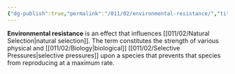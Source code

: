 ```yaml
---
{"dg-publish":true,"permalink":"/011/02/environmental-resistance/","title":"Environmental Resistance","tags":["BIOL305"],"noteIcon":"1","created":"2024-10-19T20:27:19.043-07:00","updated":"2024-10-04T11:23:23.801-07:00"}
---
```


**Environmental resistance** is an effect that influences [[011/02/Natural Selection\|natural selection]]. The term constitutes the strength of various physical and [[011/02/Biology\|biological]] [[011/02/Selective Pressures\|selective pressures]] upon a species that prevents that species from reproducing at a maximum rate.